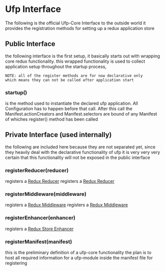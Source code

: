 # Ufp Interface

The following is the official Ufp-Core Interface to the outside world it provides the registration methods for setting up a redux application store

## Public Interface

the following interface is the first setup, it basically starts out with wrapping core redux functionality. this wrapped functionality is used to collect application setup throughout the startup process, 

    NOTE: all of the register methods are for now declarative only 
    which means they can not be called after application start
    
    

### startup()

is the method used to instantiate the declared ufp application. All Configuration has to happen before that call. After this
call the Manifest.actionCreators and Manifest.selectors are bound of any Manifest of whiches register() method has been called
   
## Private Interface (used internally)
  
  
 the following are included here because they are not separated yet, since they heavily deal with
 the declarative functionality of ufp it is very very very certain that this functionality will not
 be exposed in the public interface
    
### registerReducer(reducer)

registers a [Redux Reducer](http://redux.js.org/docs/basics/Reducers.html) 
registers a [Redux Reducer](http://redux.js.org/docs/Glossary.html#reducer) 



### registerMiddleware(middleware)                 

registers a [Redux Middleware](http://redux.js.org/docs/advanced/Middleware.html) 
registers a [Redux Middleware](http://redux.js.org/docs/Glossary.html#middleware) 

### registerEnhancer(enhancer)
                               
registers a [Redux Store Enhancer](http://redux.js.org/docs/api/createStore.html#arguments) 

### registerManifest(manifest)

this is the preliminary definition of a ufp-core functionality the plan is to host all required information for a ufp-module inside the manifest file for registering
